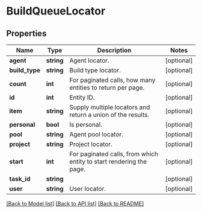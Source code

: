 # BuildQueueLocator

## Properties
Name | Type | Description | Notes
------------ | ------------- | ------------- | -------------
**agent** | **string** | Agent locator. | [optional] 
**build_type** | **string** | Build type locator. | [optional] 
**count** | **int** | For paginated calls, how many entities to return per page. | [optional] 
**id** | **int** | Entity ID. | [optional] 
**item** | **string** | Supply multiple locators and return a union of the results. | [optional] 
**personal** | **bool** | Is personal. | [optional] 
**pool** | **string** | Agent pool locator. | [optional] 
**project** | **string** | Project locator. | [optional] 
**start** | **int** | For paginated calls, from which entity to start rendering the page. | [optional] 
**task_id** | **string** |  | [optional] 
**user** | **string** | User locator. | [optional] 

[[Back to Model list]](../README.md#documentation-for-models) [[Back to API list]](../README.md#documentation-for-api-endpoints) [[Back to README]](../README.md)


